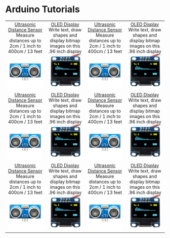 # Arduino Tutorials
|||||
|:-------------:|:-------------:|:-------------:|:-------------:|
| <!--ROW 1, COL 1-->[Ultrasonic Distance Sensor](https://github.com/CCAHybridLab/HLResources/tree/main/Arduino/Tutorials/Ultrasonic_Sensor%2BOLED-Display) <br/> Measure distances up to 2cm / 1 inch to 400cm / 13 feet <br/> [<img src="https://github.com/CCAHybridLab/HLResources/blob/main/assets/UltraSonicDistanceSensor.jpeg" width="200" />](https://github.com/CCAHybridLab/HLResources/tree/main/Arduino/Tutorials/Ultrasonic_Sensor%2BOLED-Display) | <!--ROW 1, COL 2-->[OLED Display](https://github.com/CCAHybridLab/HLResources/tree/main/Arduino/Tutorials/Ultrasonic_Sensor%2BOLED-Display) <br/> Write text, draw shapes and display bitmap images on this .96 inch display <br/> [<img src="https://github.com/CCAHybridLab/HLResources/blob/main/assets/OLEDDisplay.jpg" width="200" />](https://github.com/CCAHybridLab/HLResources/tree/main/Arduino/Tutorials/Ultrasonic_Sensor%2BOLED-Display) | <!--ROW 1, COL 3-->[Ultrasonic Distance Sensor](https://github.com/CCAHybridLab/HLResources/tree/main/Arduino/Tutorials/Ultrasonic_Sensor%2BOLED-Display) <br/> Measure distances up to 2cm / 1 inch to 400cm / 13 feet <br/> [<img src="https://github.com/CCAHybridLab/HLResources/blob/main/assets/UltraSonicDistanceSensor.jpeg" width="200" />](https://github.com/CCAHybridLab/HLResources/tree/main/Arduino/Tutorials/Ultrasonic_Sensor%2BOLED-Display) | <!--ROW 1, COL 4-->[OLED Display](https://github.com/CCAHybridLab/HLResources/tree/main/Arduino/Tutorials/Ultrasonic_Sensor%2BOLED-Display) <br/> Write text, draw shapes and display bitmap images on this .96 inch display <br/> [<img src="https://github.com/CCAHybridLab/HLResources/blob/main/assets/OLEDDisplay.jpg" width="200" />](https://github.com/CCAHybridLab/HLResources/tree/main/Arduino/Tutorials/Ultrasonic_Sensor%2BOLED-Display) |
| <!--ROW 2, COL 1-->[Ultrasonic Distance Sensor](https://github.com/CCAHybridLab/HLResources/tree/main/Arduino/Tutorials/Ultrasonic_Sensor%2BOLED-Display) <br/> Measure distances up to 2cm / 1 inch to 400cm / 13 feet <br/> [<img src="https://github.com/CCAHybridLab/HLResources/blob/main/assets/UltraSonicDistanceSensor.jpeg" width="200" />](https://github.com/CCAHybridLab/HLResources/tree/main/Arduino/Tutorials/Ultrasonic_Sensor%2BOLED-Display) | <!--ROW 2, COL 2-->[OLED Display](https://github.com/CCAHybridLab/HLResources/tree/main/Arduino/Tutorials/Ultrasonic_Sensor%2BOLED-Display) <br/> Write text, draw shapes and display bitmap images on this .96 inch display <br/> [<img src="https://github.com/CCAHybridLab/HLResources/blob/main/assets/OLEDDisplay.jpg" width="200" />](https://github.com/CCAHybridLab/HLResources/tree/main/Arduino/Tutorials/Ultrasonic_Sensor%2BOLED-Display) | <!--ROW 2, COL 3-->[Ultrasonic Distance Sensor](https://github.com/CCAHybridLab/HLResources/tree/main/Arduino/Tutorials/Ultrasonic_Sensor%2BOLED-Display) <br/> Measure distances up to 2cm / 1 inch to 400cm / 13 feet <br/> [<img src="https://github.com/CCAHybridLab/HLResources/blob/main/assets/UltraSonicDistanceSensor.jpeg" width="200" />](https://github.com/CCAHybridLab/HLResources/tree/main/Arduino/Tutorials/Ultrasonic_Sensor%2BOLED-Display) | <!--ROW 2, COL 4-->[OLED Display](https://github.com/CCAHybridLab/HLResources/tree/main/Arduino/Tutorials/Ultrasonic_Sensor%2BOLED-Display) <br/> Write text, draw shapes and display bitmap images on this .96 inch display <br/> [<img src="https://github.com/CCAHybridLab/HLResources/blob/main/assets/OLEDDisplay.jpg" width="200" />](https://github.com/CCAHybridLab/HLResources/tree/main/Arduino/Tutorials/Ultrasonic_Sensor%2BOLED-Display) |
| <!--ROW 3, COL 1-->[Ultrasonic Distance Sensor](https://github.com/CCAHybridLab/HLResources/tree/main/Arduino/Tutorials/Ultrasonic_Sensor%2BOLED-Display) <br/> Measure distances up to 2cm / 1 inch to 400cm / 13 feet <br/> [<img src="https://github.com/CCAHybridLab/HLResources/blob/main/assets/UltraSonicDistanceSensor.jpeg" width="200" />](https://github.com/CCAHybridLab/HLResources/tree/main/Arduino/Tutorials/Ultrasonic_Sensor%2BOLED-Display) | <!--ROW 3, COL 2-->[OLED Display](https://github.com/CCAHybridLab/HLResources/tree/main/Arduino/Tutorials/Ultrasonic_Sensor%2BOLED-Display) <br/> Write text, draw shapes and display bitmap images on this .96 inch display <br/> [<img src="https://github.com/CCAHybridLab/HLResources/blob/main/assets/OLEDDisplay.jpg" width="200" />](https://github.com/CCAHybridLab/HLResources/tree/main/Arduino/Tutorials/Ultrasonic_Sensor%2BOLED-Display) | <!--ROW 3, COL 3-->[Ultrasonic Distance Sensor](https://github.com/CCAHybridLab/HLResources/tree/main/Arduino/Tutorials/Ultrasonic_Sensor%2BOLED-Display) <br/> Measure distances up to 2cm / 1 inch to 400cm / 13 feet <br/> [<img src="https://github.com/CCAHybridLab/HLResources/blob/main/assets/UltraSonicDistanceSensor.jpeg" width="200" />](https://github.com/CCAHybridLab/HLResources/tree/main/Arduino/Tutorials/Ultrasonic_Sensor%2BOLED-Display) | <!--ROW 3, COL 4-->[OLED Display](https://github.com/CCAHybridLab/HLResources/tree/main/Arduino/Tutorials/Ultrasonic_Sensor%2BOLED-Display) <br/> Write text, draw shapes and display bitmap images on this .96 inch display <br/> [<img src="https://github.com/CCAHybridLab/HLResources/blob/main/assets/OLEDDisplay.jpg" width="200" />](https://github.com/CCAHybridLab/HLResources/tree/main/Arduino/Tutorials/Ultrasonic_Sensor%2BOLED-Display) |
